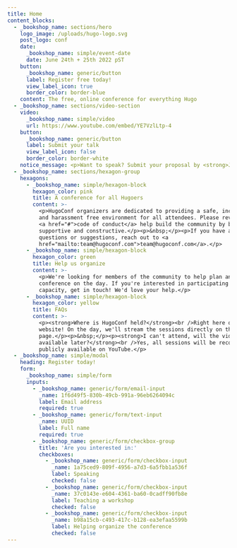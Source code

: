 ```yaml
---
title: Home
content_blocks:
  - _bookshop_name: sections/hero
    logo_image: /uploads/hugo-logo.svg
    post_logo: conf
    date:
      _bookshop_name: simple/event-date
      date: June 24th + 25th 2022 pST
    button:
      _bookshop_name: generic/button
      label: Register free today!
      view_label_icon: true
      border_color: border-blue
    content: The free, online conference for everything Hugo
  - _bookshop_name: sections/video-section
    video:
      _bookshop_name: simple/video
      url: https://www.youtube.com/embed/YE7VzlLtp-4
    button:
      _bookshop_name: generic/button
      label: Submit your talk
      view_label_icon: false
      border_color: border-white
    notice_message: <p>Want to speak? Submit your proposal by <strong>June 1st. </strong></p>
  - _bookshop_name: sections/hexagon-group
    hexagons:
      - _bookshop_name: simple/hexagon-block
        hexagon_color: pink
        title: A conference for all Hugoers
        content: >-
          <p>HugoConf organizers are dedicated to providing a safe, inclusive
          and harassment free environment for all attendees. Please review our
          <a href="#">code of conduct</a> help build the community by being
          supportive and constructive.</p><p>&nbsp;</p><p>If you have any
          questions or suggestions, reach out to <a
          href="mailto:team@hugoconf.com">team@hugoconf.com</a>.</p>
      - _bookshop_name: simple/hexagon-block
        hexagon_color: green
        title: Help us organize
        content: >-
          <p>We're looking for members of the community to help plan and run the
          conference on the day. If you're interested in participating in any
          capacity, get in touch! We'd love your help.</p>
      - _bookshop_name: simple/hexagon-block
        hexagon_color: yellow
        title: FAQs
        content: >-
          <p><strong>Where is HugoConf held?</strong><br />Right here on this
          website! On the day, we'll stream the sessions directly on this
          page.</p><p>&nbsp;</p><p><strong>I can't attend, will the videos be
          available later?</strong><br />Yes, all sessions will be recorded and
          publicly available on YouTube.</p>
  - _bookshop_name: simple/modal
    heading: Register today!
    form:
      _bookshop_name: simple/form
      inputs:
        - _bookshop_name: generic/form/email-input
          _name: 1f6d49f5-830b-49cb-991a-96eb6264094c
          label: Email address
          required: true
        - _bookshop_name: generic/form/text-input
          _name: UUID
          label: Full name
          required: true
        - _bookshop_name: generic/form/checkbox-group
          title: 'Are you interested in:'
          checkboxes:
            - _bookshop_name: generic/form/checkbox-input
              _name: 1a75ced9-809f-4956-a7d3-6a5fbb1a536f
              label: Speaking
              checked: false
            - _bookshop_name: generic/form/checkbox-input
              _name: 37c0143e-e604-4361-ba60-0cadff90fb8e
              label: Teaching a workshop
              checked: false
            - _bookshop_name: generic/form/checkbox-input
              _name: b98a15cb-c493-417c-b128-ea3efaa5599b
              label: Helping organize the conference
              checked: false
---
```


